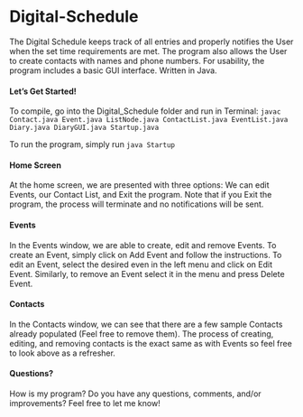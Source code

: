 # Digital-Schedule
The Digital Schedule keeps track of all entries and properly notifies the User when the set time requirements are met. The program also allows the User to create contacts with names and phone numbers. For usability, the program includes a basic GUI interface. Written in Java.

#### Let’s Get Started!
To compile, go into the Digital_Schedule folder and run in Terminal: `javac Contact.java Event.java ListNode.java ContactList.java EventList.java Diary.java DiaryGUI.java Startup.java`

To run the program, simply run `java Startup`

#### Home Screen
At the home screen, we are presented with three options: We can edit Events, our Contact List, and Exit the program. 
Note that if you Exit the program, the process will terminate and no notifications will be sent. 

#### Events
In the Events window, we are able to create, edit and remove Events. To create an Event, simply click on Add Event and follow the instructions. To edit an Event, select the desired even in the left menu and click on Edit Event. Similarly, to remove an Event select it in the menu and press Delete Event. 

#### Contacts
In the Contacts window, we can see that there are a few sample Contacts already populated (Feel free to remove them). The process of creating, editing, and removing contacts is the exact same as with Events so feel free to look above as a refresher.

#### Questions?
How is my program? Do you have any questions, comments, and/or improvements? Feel free to let me know!